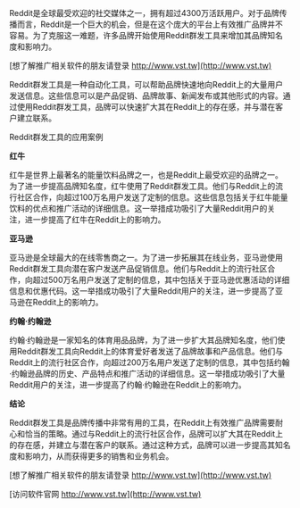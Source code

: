 Reddit是全球最受欢迎的社交媒体之一，拥有超过4300万活跃用户。对于品牌传播而言，Reddit是一个巨大的机会，但是在这个庞大的平台上有效推广品牌并不容易。为了克服这一难题，许多品牌开始使用Reddit群发工具来增加其品牌知名度和影响力。

[想了解推广相关软件的朋友请登录 http://www.vst.tw](http://www.vst.tw)

Reddit群发工具是一种自动化工具，可以帮助品牌快速地向Reddit上的大量用户发送信息。这些信息可以是产品促销、品牌故事、新闻发布或其他形式的内容。通过使用Reddit群发工具，品牌可以快速扩大其在Reddit上的存在感，并与潜在客户建立联系。

Reddit群发工具的应用案例

**红牛**

红牛是世界上最著名的能量饮料品牌之一，也是Reddit上最受欢迎的品牌之一。为了进一步提高品牌知名度，红牛使用了Reddit群发工具。他们与Reddit上的流行社区合作，向超过100万名用户发送了定制的信息。这些信息包括关于红牛能量饮料的优点和推广活动的详细信息。这一举措成功吸引了大量Reddit用户的关注，进一步提高了红牛在Reddit上的影响力。

**亚马逊**

亚马逊是全球最大的在线零售商之一。为了进一步拓展其在线业务，亚马逊使用Reddit群发工具向潜在客户发送产品促销信息。他们与Reddit上的流行社区合作，向超过500万名用户发送了定制的信息，其中包括关于亚马逊优惠活动的详细信息和优惠代码。这一举措成功吸引了大量Reddit用户的关注，进一步提高了亚马逊在Reddit上的影响力。

**约翰·约翰逊**

约翰·约翰逊是一家知名的体育用品品牌，为了进一步扩大其品牌知名度，他们使用Reddit群发工具向Reddit上的体育爱好者发送了品牌故事和产品信息。他们与Reddit上的流行社区合作，向超过200万名用户发送了定制的信息，其中包括约翰·约翰逊品牌的历史、产品特点和推广活动的详细信息。这一举措成功吸引了大量Reddit用户的关注，进一步提高了约翰·约翰逊在Reddit上的影响力。

**结论**

Reddit群发工具是品牌传播中非常有用的工具，在Reddit上有效推广品牌需要耐心和恰当的策略。通过与Reddit上的流行社区合作，品牌可以扩大其在Reddit上的存在感，并建立与潜在客户的联系。通过这种方式，品牌可以进一步提高其知名度和影响力，从而获得更多的销售和业务机会。

[想了解推广相关软件的朋友请登录 http://www.vst.tw](http://www.vst.tw)


[访问软件官网 http://www.vst.tw](http://www.vst.tw)

